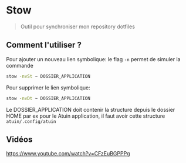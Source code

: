 # Stow 
> Outil pour synchroniser mon repository dotfiles

## Comment l'utiliser ?

Pour ajouter un nouveau lien symbolique:
le flag `-n` permet de simuler la commande
``` bash
stow -nvSt ~ DOSSIER_APPLICATION
```
Pour supprimer le lien symbolique:
``` bash
stow -nvDt ~ DOSSIER_APPLICATION
```
Le DOSSIER_APPLICATION doit contenir la structure depuis le dossier HOME
par ex pour le Atuin application, il faut avoir cette structure `atuin/.config/atuin`

## Vidéos
https://www.youtube.com/watch?v=CFzEuBGPPPg


